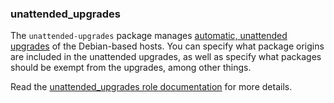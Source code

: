 ### unattended_upgrades

The `unattended-upgrades` package manages [automatic, unattended
upgrades](https://wiki.debian.org/UnattendedUpgrades) of the
Debian-based hosts. You can specify what package origins are included in
the unattended upgrades, as well as specify what packages should be
exempt from the upgrades, among other things.

Read the [unattended_upgrades role documentation](https://docs.debops.org/en/stable-3.2/ansible/roles/unattended_upgrades/) for more details.
